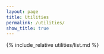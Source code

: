 ```yaml
---
layout: page
title: Utilities
permalink: /utilities/
show_title: true
---
```


{% include_relative utilities/list.md %}
